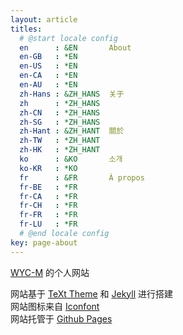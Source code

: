 ```yaml
---
layout: article
titles:
  # @start locale config
  en      : &EN       About
  en-GB   : *EN
  en-US   : *EN
  en-CA   : *EN
  en-AU   : *EN
  zh-Hans : &ZH_HANS  关于
  zh      : *ZH_HANS
  zh-CN   : *ZH_HANS
  zh-SG   : *ZH_HANS
  zh-Hant : &ZH_HANT  關於
  zh-TW   : *ZH_HANT
  zh-HK   : *ZH_HANT
  ko      : &KO       소개
  ko-KR   : *KO
  fr      : &FR       À propos
  fr-BE   : *FR
  fr-CA   : *FR
  fr-CH   : *FR
  fr-FR   : *FR
  fr-LU   : *FR
  # @end locale config
key: page-about
---
```


[WYC-M](https://github.com/WYC-M) 的个人网站   

网站基于 [TeXt Theme](https://github.com/kitian616/jekyll-TeXt-theme) 和 [Jekyll](http://jekyllrb.com/) 进行搭建  
网站图标来自 [Iconfont](https://www.iconfont.cn/)  
网站托管于 [Github Pages](https://pages.github.com/)    